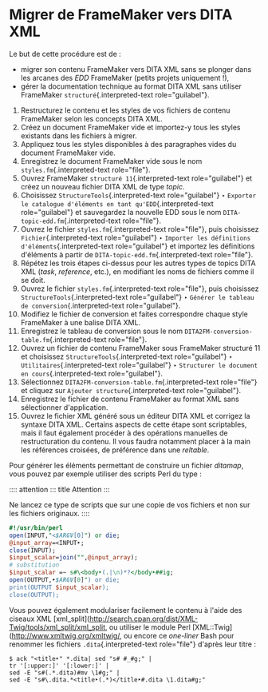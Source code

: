 # Migrer de FrameMaker vers DITA XML

Le but de cette procédure est de :

-   migrer son contenu FrameMaker vers DITA XML sans se plonger dans les
    arcanes des *EDD* FrameMaker (petits projets uniquement !),
-   gérer la documentation technique au format DITA XML sans utiliser
    FrameMaker `structuré`{.interpreted-text role="guilabel"}.

1.  Restructurez le contenu et les styles de vos fichiers de contenu
    FrameMaker selon les concepts DITA XML.
2.  Créez un document FrameMaker vide et importez-y tous les styles
    existants dans les fichiers à migrer.
3.  Appliquez tous les styles disponibles à des paragraphes vides du
    document FrameMaker vide.
4.  Enregistrez le document FrameMaker vide sous le nom
    `styles.fm`{.interpreted-text role="file"}.
5.  Ouvrez FrameMaker `structuré 11`{.interpreted-text role="guilabel"}
    et créez un nouveau fichier DITA XML de type *topic*.
6.  Choisissez `StructureTools`{.interpreted-text role="guilabel"} ‣
    `Exporter le catalogue d'éléments en tant
    qu'EDD`{.interpreted-text role="guilabel"} et sauvegardez la
    nouvelle EDD sous le nom `DITA-topic-edd.fm`{.interpreted-text
    role="file"}.
7.  Ouvrez le fichier `styles.fm`{.interpreted-text role="file"}, puis
    choisissez `Fichier`{.interpreted-text role="guilabel"} ‣
    `Importer les
    définitions d'éléments`{.interpreted-text role="guilabel"} et
    importez les définitions d\'éléments à partir de
    `DITA-topic-edd.fm`{.interpreted-text role="file"}.
8.  Répétez les trois étapes ci-dessus pour les autres types de topics
    DITA XML (*task*, *reference*, etc.), en modifiant les noms de
    fichiers comme il se doit.
9.  Ouvrez le fichier `styles.fm`{.interpreted-text role="file"}, puis
    choisissez `StructureTools`{.interpreted-text role="guilabel"} ‣
    `Générer le tableau de conversion`{.interpreted-text
    role="guilabel"}.
10. Modifiez le fichier de conversion et faites correspondre chaque
    style FrameMaker à une balise DITA XML.
11. Enregistrez le tableau de conversion sous le nom
    `DITA2FM-conversion-table.fm`{.interpreted-text role="file"}.
12. Ouvrez un fichier de contenu FrameMaker sous FrameMaker structuré 11
    et choisissez `StructureTools`{.interpreted-text role="guilabel"} ‣
    `Utilitaires`{.interpreted-text role="guilabel"} ‣
    `Structurer le document en
    cours`{.interpreted-text role="guilabel"}.
13. Sélectionnez `DITA2FM-conversion-table.fm`{.interpreted-text
    role="file"} et cliquez sur `Ajouter
    structure`{.interpreted-text role="guilabel"}.
14. Enregistrez le fichier de contenu FrameMaker au format XML sans
    sélectionner d\'application.
15. Ouvrez le fichier XML généré sous un éditeur DITA XML et corrigez la
    syntaxe DITA XML. Certains aspects de cette étape sont scriptables,
    mais il faut également procéder à des opérations manuelles de
    restructuration du contenu. Il vous faudra notamment placer à la
    main les références croisées, de préférence dans une *reltable*.

Pour générer les éléments permettant de construire un fichier *ditamap*,
vous pouvez par exemple utiliser des scripts Perl du type :

:::: attention
::: title
Attention
:::

Ne lancez ce type de scripts que sur une copie de vos fichiers et non
sur les fichiers originaux.
::::

``` perl
#!/usr/bin/perl
open(INPUT,"<$ARGV[0]") or die;
@input_array=<INPUT‣;
close(INPUT);
$input_scalar=join("",@input_array);
# substitution
$input_scalar =~ s#\<body‣(.|\n)*?</body‣##ig;
open(OUTPUT,‣$ARGV[0]") or die;
print(OUTPUT $input_scalar);
close(OUTPUT);
```

Vous pouvez également modulariser facilement le contenu à l\'aide des
ciseaux XML
\[xml_split\](<http://search.cpan.org/dist/XML-Twig/tools/xml_split/xml_split>,
ou utiliser le module Perl
\[XML::Twig\](<http://www.xmltwig.org/xmltwig/>, ou encore ce
*one-liner* Bash pour renommer les fichiers `.dita`{.interpreted-text
role="file"} d\'après leur titre :

``` console
$ ack "<title‣" *.dita| sed "s# #_#g;" |
tr '[:upper:]' '[:lower:]' |
sed -E "s#(.*.dita)#mv \1#g;" |
sed -E "s#\.dita.*<title‣(.*)</title‣#.dita \1.dita#g;"
```
